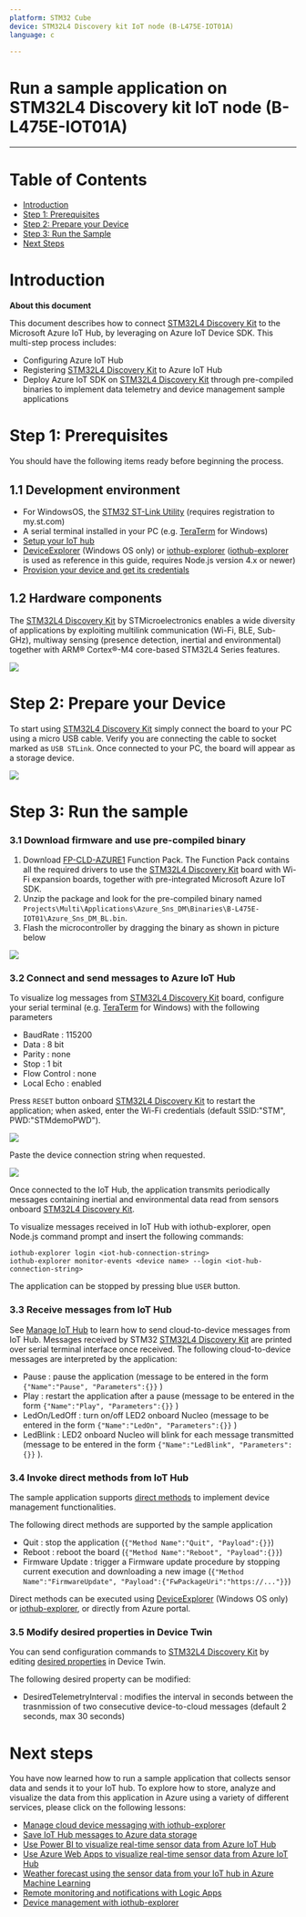 ```yaml
---
platform: STM32 Cube 
device: STM32L4 Discovery kit IoT node (B-L475E-IOT01A)
language: c

---
```


Run a sample application on STM32L4 Discovery kit IoT node (B-L475E-IOT01A)
===
---

# Table of Contents
-   [Introduction](#Introduction)
-   [Step 1: Prerequisites](#Prerequisites)
-   [Step 2: Prepare your Device](#PrepareDevice)
-   [Step 3: Run the Sample](#Build)
-   [Next Steps](#NextSteps)

<a name="Introduction"></a>
# Introduction

**About this document**

This document describes how to connect [STM32L4 Discovery Kit][lnk-discovery] to the Microsoft Azure IoT Hub, by leveraging on Azure IoT Device SDK. 
This multi-step process includes:
-   Configuring Azure IoT Hub
-   Registering [STM32L4 Discovery Kit][lnk-discovery] to Azure IoT Hub
-   Deploy Azure IoT SDK on [STM32L4 Discovery Kit][lnk-discovery] through pre-compiled binaries to implement data telemetry and device management sample applications
 

<a name="Prerequisites"></a>
# Step 1: Prerequisites

You should have the following items ready before beginning the process.

## 1.1 Development environment
- For WindowsOS, the [STM32 ST-Link Utility][lnk-stlink] (requires registration to my.st.com)
- A serial terminal installed in your PC (e.g. [TeraTerm][lnk-teraterm] for Windows) 
- [Setup your IoT hub][lnk-setup-iot-hub]
- [DeviceExplorer][lnk-dev-exp] (Windows OS only) or [iothub-explorer][lnk-iot-exp] ([iothub-explorer][lnk-iot-exp] is used as reference in this guide, requires Node.js version 4.x or newer)
- [Provision your device and get its credentials][lnk-manage-iot-hub]


## 1.2 Hardware components
The [STM32L4 Discovery Kit][lnk-discovery] by STMicroelectronics enables a wide diversity of applications by exploiting multilink communication (Wi-Fi, BLE, Sub-GHz), 
multiway sensing (presence detection, inertial and environmental) together with ARM® Cortex®-M4 core-based STM32L4 Series features.
 
![][1]
 

<a name="PrepareDevice"></a>
# Step 2: Prepare your Device
To start using [STM32L4 Discovery Kit][lnk-discovery] simply connect the board to your PC using a micro USB cable. Verify you are connecting the cable to socket 
marked as ```USB STLink```. Once connected to your PC, the board will appear as a storage device.

![][2]


<a name="Build"></a>
# Step 3: Run the sample 


<a name="Load"></a>
### 3.1 Download firmware and use pre-compiled binary

1. Download [FP-CLD-AZURE1][lnk-fp-cld-azure] Function Pack. The Function Pack contains all the required drivers to use the [STM32L4 Discovery Kit][lnk-discovery] board with Wi-Fi expansion boards, together with pre-integrated Microsoft Azure IoT SDK. 
2. Unzip the package and look for the pre-compiled binary named ```Projects\Multi\Applications\Azure_Sns_DM\Binaries\B-L475E-IOT01\Azure_Sns_DM_BL.bin```. 
3. Flash the microcontroller by dragging the binary as shown in picture below 
 
![][3]


### 3.2 Connect and send messages to Azure IoT Hub 

To visualize log messages from [STM32L4 Discovery Kit][lnk-discovery] board, configure your serial terminal (e.g. [TeraTerm][lnk-teraterm] for Windows) with the following parameters 
- BaudRate : 115200
- Data : 8 bit
- Parity : none
- Stop : 1 bit 
- Flow Control : none
- Local Echo : enabled 

Press ```RESET``` button onboard [STM32L4 Discovery Kit][lnk-discovery] to restart the application; when asked, enter the Wi-Fi credentials (default SSID:"STM", PWD:"STMdemoPWD"). 

![][4]


Paste the device connection string when requested.
 
![][5]

Once connected to the IoT Hub, the application transmits periodically messages containing inertial and environmental data read 
from sensors onboard [STM32L4 Discovery Kit][lnk-discovery].

To visualize messages received in IoT Hub with iothub-explorer, open Node.js command prompt and insert the 
following commands:
```
iothub-explorer login <iot-hub-connection-string>
iothub-explorer monitor-events <device name> --login <iot-hub-connection-string>
```
The application can be stopped by pressing blue ```USER``` button.

### 3.3 Receive messages from IoT Hub

See [Manage IoT Hub][lnk-manage-iot-hub] to learn how to send cloud-to-device messages from IoT Hub.
Messages received by STM32 [STM32L4 Discovery Kit][lnk-discovery] are printed over serial terminal interface once received. 
The following cloud-to-device messages are interpreted by the application: 
- Pause : pause the application (message to be entered in the form ```{"Name":"Pause", "Parameters":{}}``` )
- Play : restart the application after a pause (message to be entered in the form ```{"Name":"Play", "Parameters":{}}``` )
- LedOn/LedOff : turn on/off LED2 onboard Nucleo (message to be entered in the form ```{"Name":"LedOn", "Parameters":{}}``` )
- LedBlink : LED2 onboard Nucleo will blink for each message transmitted (message to be entered in the form ```{"Name":"LedBlink", "Parameters":{}}``` ).



### 3.4 Invoke direct methods from IoT Hub

The sample application supports [direct methods][lnk-direct-methods] to implement device management functionalities.

The following direct methods are supported by the sample application
- Quit : stop the application (```{"Method Name":"Quit", "Payload":{}}```)
- Reboot : reboot the board  (```{"Method Name":"Reboot", "Payload":{}}```)
- Firmware Update : trigger a Firmware update procedure by stopping current execution and downloading a new image (```{"Method Name":"FirmwareUpdate", "Payload":{"FwPackageUri":"https://..."}}```)

Direct methods can be executed using [DeviceExplorer][lnk-dev-exp] (Windows OS only) or [iothub-explorer][lnk-iot-exp], or directly from Azure portal. 


### 3.5 Modify desired properties in Device Twin

You can send configuration commands to [STM32L4 Discovery Kit][lnk-discovery] by editing [desired properties][lnk-desired-prop] in Device Twin.

The following desired property can be modified:
- DesiredTelemetryInterval : modifies the interval in seconds between the trasnmission of two consecutive device-to-cloud messages (default 2 seconds, max 30 seconds)



<a name="Nextsteps"></a>
# Next steps

You have now learned how to run a sample application that collects sensor data and sends it to your IoT hub. To explore how to store, analyze and visualize the data from this application in Azure using a variety of different services, please click on the following lessons:

-   [Manage cloud device messaging with iothub-explorer](https://docs.microsoft.com/en-us/azure/iot-hub/iot-hub-explorer-cloud-device-messaging)
-   [Save IoT Hub messages to Azure data storage](https://docs.microsoft.com/en-us/azure/iot-hub/iot-hub-store-data-in-azure-table-storage)
-   [Use Power BI to visualize real-time sensor data from Azure IoT Hub](https://docs.microsoft.com/en-us/azure/iot-hub/iot-hub-live-data-visualization-in-power-bi)
-   [Use Azure Web Apps to visualize real-time sensor data from Azure IoT Hub](https://docs.microsoft.com/en-us/azure/iot-hub/iot-hub-live-data-visualization-in-web-apps)
-   [Weather forecast using the sensor data from your IoT hub in Azure Machine Learning](https://docs.microsoft.com/en-us/azure/iot-hub/iot-hub-weather-forecast-machine-learning)
-   [Remote monitoring and notifications with ​​Logic ​​Apps](https://docs.microsoft.com/en-us/azure/iot-hub/iot-hub-monitoring-notifications-with-azure-logic-apps)
-   [Device management with iothub-explorer](https://docs.microsoft.com/en-us/azure/iot-hub/iot-hub-device-management-iothub-explorer)


[lnk-setup-iot-hub]: ../setup_iothub.md
[lnk-manage-iot-hub]: ../manage_iot_hub.md
[lnk-teraterm]:https://ttssh2.osdn.jp
[lnk-stlink]:http://www.st.com/content/st_com/en/products/embedded-software/development-tool-software/stsw-link004.html   
[lnk-minicom]:https://help.ubuntu.com/community/Minicom 
[lnk-iothub-explorer]:https://github.com/Azure/iothub-explorer
[lnk-direct-methods]:https://docs.microsoft.com/en-us/azure/iot-hub/iot-hub-devguide-direct-methods
[lnk-desired-prop]:https://docs.microsoft.com/en-us/azure/iot-hub/iot-hub-devguide-device-twins
[lnk-dev-man]:https://docs.microsoft.com/en-us/azure/iot-hub/iot-hub-device-management-overview
[lnk-fp-cld-azure]:http://www.st.com/content/st_com/en/products/embedded-software/mcus-embedded-software/stm32-embedded-software/stm32-ode-function-pack-sw/fp-cld-azure1.html
[lnk-dev-exp]:https://github.com/Azure/azure-iot-sdk-csharp/tree/master/tools/DeviceExplorer
[lnk-iot-exp]:https://github.com/Azure/iothub-explorer 
[lnk-discovery]:http://www.st.com/content/st_com/en/products/evaluation-tools/product-evaluation-tools/mcu-eval-tools/stm32-mcu-eval-tools/stm32-mcu-discovery-kits/b-l475e-iot01a.html



[1]: ./media/b-l475e-iot01a.png
[2]: ./media/b-l475e-iot01a-connect.png
[3]: ./media/b-l475e-iot01a-drag.png
[4]: ./media/b-l475e-iot01a-wifi.png
[5]: ./media/b-l475e-iot01a-conn-string.png


